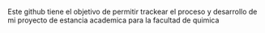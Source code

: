 Este github tiene el objetivo de permitir trackear el proceso y desarrollo de mi proyecto de estancia academica para la facultad de quimica
